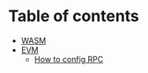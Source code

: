 # Table of contents

* [WASM](en/wasm/README.md)
* [EVM](en/evm/README.md)
  * [How to config RPC](en/evm/How_to_config_FLON_EVM_RPC_into_MetaMask_etc_EVM_Wallets.md)
